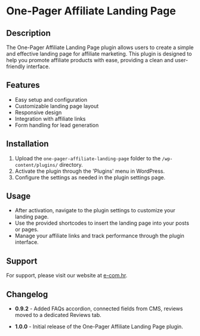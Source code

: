# One-Pager Affiliate Landing Page

## Description
The One-Pager Affiliate Landing Page plugin allows users to create a simple and effective landing page for affiliate marketing. This plugin is designed to help you promote affiliate products with ease, providing a clean and user-friendly interface.

## Features
- Easy setup and configuration
- Customizable landing page layout
- Responsive design
- Integration with affiliate links
- Form handling for lead generation

## Installation
1. Upload the `one-pager-affiliate-landing-page` folder to the `/wp-content/plugins/` directory.
2. Activate the plugin through the 'Plugins' menu in WordPress.
3. Configure the settings as needed in the plugin settings page.

## Usage
- After activation, navigate to the plugin settings to customize your landing page.
- Use the provided shortcodes to insert the landing page into your posts or pages.
- Manage your affiliate links and track performance through the plugin interface.

## Support
For support, please visit our website at [e-com.hr](http://e-com.hr).

## Changelog
- **0.9.2** - Added FAQs accordion, connected fields from CMS, reviews moved to a dedicated Reviews tab.
- **1.0.0** - Initial release of the One-Pager Affiliate Landing Page plugin.


   <div class="text-center mb-5">
        <a href="<?php echo esc_url($button_1_url); ?>" class="btn btn-primary opalp-bg-primary-button btn-lg">
            <?php echo esc_html($button_1_text); ?>
        </a>
    </div>